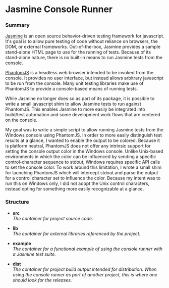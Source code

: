 # Jasmine Console Runner #

### Summary ###

[Jasmine](http://jasmine.github.io/2.3/introduction.html "Jasmine") is an open source behavior-driven testing framework for javascript.  It's goal is to allow pure testing of code without reliance on browsers, the DOM, or external frameworks.  Out-of-the-box, Jasmine provides a sample stand-alone HTML page to use for the running of tests.  Because of its stand-alone nature, there is no built-in means to run Jasmine tests from the console.

[PhantomJS](http://phantomjs.org/ "PhantomJS") is a headless web browser intended to be invoked from the console.  It provides no user interface, but instead allows arbitrary javascript to be run from the console.  Many unit testing libraries make use of PhantomJS to provide a console-based means of running tests.

While Jasmine no longer does so as part of its package, it is possible to write a small javascript shim to allow Jasmine tests to run against PhantomJS.  This enables Jasmine to more easily be integrated into build/test automation and some development work flows that are centered on the console.  

My goal was to write a simple script to allow running Jasmine tests from the Windows console using PhantomJS.  In order to more easily distinguish test results at a glance, I wanted to enable the output to be colored.  Because it is platform neutral, PhantomJS does not offer any intrinsic support for setting the console output color in the Windows console.  Unlike Unix-based environments in which the color can be influenced by sending a specific control-character sequence to stdout, Windows requires specific API calls to set the console color.  To work around this limitation, I wrote a small shim for launching PhantomJS which will intercept stdout and parse the output for a control character set to influence the color.  Because my intent was to run this on Windows only, I did not adopt the Unix control characters, instead opting for something more easily recognizable at a glance.

### Structure ###

* **src**  
  _The container for project source code._
  
* **lib**  
  _The container for external libraries referenced by the project._
  
* **example**  
  _The container for a functional example of using the console runner with a Jasmine test suite._
  
* **dist**  
  _The container for project build output intended for distribution.  When using the console runner as part of another project, this is where one should look for the releases._


